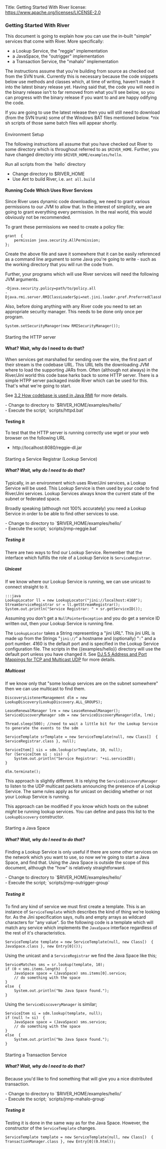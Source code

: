 Title: Getting Started With River
license: https://www.apache.org/licenses/LICENSE-2.0

### Getting Started With River

This document is going to explain how you can use the in-built "simple" services that come with River.  More specifically:

  - a Lookup Service, the "reggie" implementation
  - a JavaSpace, the "outrigger" implementation
  - a Transaction Service, the "mahalo" implementation

The instructions assume that you're building from source as checked out from the SVN trunk.  Currently this is
necessary because the code snippets below use methods and classes which, at time of writing, haven't made it into
the latest binary release yet.  Having said that, the code you will need in the binary release isn't to far removed
from what you'll see below, so you can progress with the binary release if you want to and are happy odifying the code.

If you are going to use the latest release then you will still need to download (from the SVN trunk) some of the
Windows BAT files mentioned below.  *nix sh scripts of those same batch files will appear shortly.

####
<div class="panel panel-default">
<div class="panel-heading">Environment Setup</div>
  <div class="panel-body">

The following instructions all assume that you have checked out River to some directory which is throughout referred
to as `$RIVER_HOME`.  Further, you have changed directory into `$RIVER_HOME/examples/hello`.

<div class="alert alert-info">
  Run all scripts from the `hello` directory
</div>


  - Change directory to $RIVER_HOME
  - Use Ant to build River, i.e. `ant all.build`

####
#### Running Code Which Uses River Services

Since River uses dynamic code downloading, we need to grant various permissions to our JVM to allow that.  In the
interest of simplicity, we are going to grant everything every permission.  In the real world, this would obviously
not be recommended.

To grant these permissions we need to create a policy file:

    grant  { 
    	permission java.security.AllPermission; 
    }; 

Create the above file and save it somewhere that it can be easily referenced as a command line argument to some Java
you're going to write - such as the working directory that you will run the code from.

Further, your programs which will use River services will need the following JVM arguments.

    -Djava.security.policy=path/to/policy.all
    -Djava.rmi.server.RMIClassLoaderSpi=net.jini.loader.pref.PreferredClassProvider


Also, before doing anything with any River code you need to set an appropriate security manager.  This needs to be
done only once per program.

    System.setSecurityManager(new RMISecurityManager());
  </div>
</div>



####
<div class="panel panel-default">
<div class="panel-heading">Starting the HTTP server</div>
  <div class="panel-body">

#### What?  Wait, why do I need to do that?

When services get marshalled for sending over the wire, the first part of their stream is the codebase URL.  This URL
tells the downloading JVM where to load the supporting JARs from.  Often (although not always) in the River/Jini world
this code base harks back to some HTTP server.  There is a simple HTPP server packaged inside River which can be used
for this.  That's what we're going to start.

See [3.2 How codebase is used in Java RMI](http://download.oracle.com/javase/1.5.0/docs/guide/rmi/codebase.html) for
more details.

<div class="alert alert-info">
  - Change to directory to `$RIVER_HOME/examples/hello/` <br/>
  - Execute the script; `scripts/httpd.bat` <br/>
</div>

#### Testing it

To test that the HTTP server is running correctly use wget or your web browser on the following URL

 - http://localhost:8080/reggie-dl.jar
  </div>
</div>



####
<div class="panel panel-default">
<div class="panel-heading">Starting a Service Registrar (Lookup Service)</div>
  <div class="panel-body">

##### What?  Wait, why do I need to do that?

Typically, in an environment which uses River/Jini services, a Lookup Service will be used.  This Lookup Service is
then used by your code to find River/Jini services.  Lookup Services always know the current state of the subnet or
federated space.

Broadly speaking (although not 100% accurately) you need a Lookup Service in order to be able to find other services to use.

<div class="alert alert-info">
  - Change to directory to `$RIVER_HOME/examples/hello/` <br/>
  - Execute the script; `scripts/jrmp-reggie.bat` <br/>
</div>


##### Testing it

There are two ways to find our Lookup Service.  Remember that the interface which fulfills the role of a Lookup Service
 is `ServiceRegistrar`.

##### Unicast

If we know where our Lookup Service is running, we can use unicast to connect straight to it.

    :::java
    LookupLocator ll = new LookupLocator("jini://localhost:4160");
    StreamServiceRegistrar sr = ll.getStreamRegistrar();
    System.out.println("Service Registrar: " + sr.getServiceID());

Assuming you don't get a `NullPointerException` and you do get a service ID written out, then your Lookup Service is
running fine.

The `LookupLocator` takes a String representing a "jini URL".  This jini URL is made up from the Strings "`jini://`" a
 hostname and (optionally) "`:`" and a port number.  4160 is the default port and is specified in the Lookup Service
 configuration file.  The scripts in the  {{examples/hello}} directory will use the default port unless you have changed
 it. See [DJ.5.5 Address and Port Mappings for TCP and Multicast UDP](/release-doc/2.2.3/specs/html/discovery-spec.html)
 for more details.

##### Multicast

If we know only that "some lookup services are on the subnet somewhere" then we can use multicast to find them.

    DiscoveryListenerManagement dlm = new LookupDiscovery(LookupDiscovery.ALL_GROUPS);
    
    LeaseRenewalManager lrm = new LeaseRenewalManager();
    ServiceDiscoveryManager sdm = new ServiceDiscoveryManager(dlm, lrm);
    
    Thread.sleep(500); //need to wait a little bit for the Lookup Service to generate the events to the sdm
    
    ServiceTemplate srTemplate = new ServiceTemplate(null, new Class[]  { ServiceRegistrar.class }, null);
    
    ServiceItem[] sis = sdm.lookup(srTemplate, 10, null);
    for (ServiceItem si : sis)  {
        System.out.println("Service Registrar: "+si.serviceID);
    }
    
    dlm.terminate();

This approach is slightly different.  It is relying the `ServiceDiscoveryManager` to listen to the UDP multicast
packets announcing the presence of a Lookup Service.  The same rules apply as for unicast on deciding whether or
not your Lookup Service is running.

This approach can be modified if you know which hosts on the subnet _might_ be running lookup services.  You can
define and pass this list to the `LookupDiscovery` constructor.
</div>
</div>


####
<div class="panel panel-default">
<div class="panel-heading">Starting a Java Space</div>
  <div class="panel-body">

##### What?  Wait, why do I need to do that?

Finding a Lookup Service is only useful if there are some other services on the network which you want to use, so
now we're going to start a Java Space, and find that.  Using the Java Space is outside the scope of this document,
although the "how" is relatively straightforward.

<div class="alert alert-info">
  - Change to directory to `$RIVER_HOME/examples/hello/` <br/>
  - Execute the script; `scripts/jrmp-outrigger-group` <br/>
</div>

##### Testing it

To find any kind of service we must first create a template. 
This is an instance of `ServiceTemplate` which describes the kind of thing we're 
looking for. 
As the Jini specification says, nulls and empty arrays as wildcard characters for
"any value". 
So the following code is a template which will match any service which implements the `JavaSpace` interface regardless of the rest of it's characteristics.

    ServiceTemplate template = new ServiceTemplate(null, new Class[)  { JavaSpace.class }, new Entry[0]());

Using the unicast and a `ServiceRegistrar` we find the Java Space like this;
    
    ServiceMatches sms = sr.lookup(template, 10);
    if (0 < sms.items.length)  {
        JavaSpace space = (JavaSpace) sms.items[0].service;
        // do something with the space
    }
    else  {
        System.out.println("No Java Space found.");
    }

Using the `ServiceDiscoveryManager` is similar;

    ServiceItem si = sdm.lookup(template, null);
    if (null != si)  {
        JavaSpace space = (JavaSpace) sms.service;
        // do something with the space
    }
    else  {
        System.out.println("No Java Space found.");
    }
</div>
</div>


####
<div class="panel panel-default">
<div class="panel-heading">Starting a Transaction Service</div>
  <div class="panel-body">

##### What?  Wait, why do I need to do that?

Because you'd like to find something that will give you a nice distributed transaction.

<div class="alert alert-info">
  - Change to directory to `$RIVER_HOME/examples/hello/` <br/>
  - Execute the script; `scripts/jrmp-mahalo-group` <br/>
</div>

##### Testing it

Testing it is done in the same way as for the Java Space.  However, the constructor of the `ServiceTemplate` changes.

    ServiceTemplate template = new ServiceTemplate(null, new Class[)  { TransactionManager.class }, new Entry[0](0.html));
</div>
</div>

